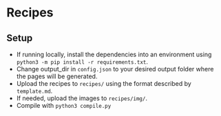 # Recipes

## Setup

* If running locally, install the dependencies into an environment using `python3 -m pip install -r requirements.txt`.
* Change output_dir in `config.json` to your desired output folder where the pages will be generated.
* Upload the recipes to `recipes/` using the format described by `template.md`.
* If needed, upload the images to `recipes/img/`.
* Compile with `python3 compile.py`

